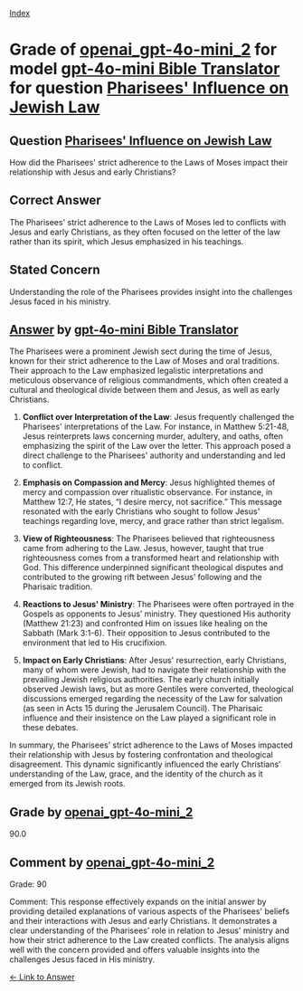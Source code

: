 
[Index](../../../../index.md)
# Grade of [openai_gpt-4o-mini_2](../../../grading_models/openai_gpt-4o-mini_2.md) for model [gpt-4o-mini Bible Translator](../../../answering_models/gpt-4o-mini_Bible_Translator.md) for question [Pharisees' Influence on Jewish Law](../../../questions/Pharisees__Influence_on_Jewish_Law.md)

## Question [Pharisees' Influence on Jewish Law](../../../questions/Pharisees__Influence_on_Jewish_Law.md)
How did the Pharisees' strict adherence to the Laws of Moses impact their relationship with Jesus and early Christians?

## Correct Answer
The Pharisees' strict adherence to the Laws of Moses led to conflicts with Jesus and early Christians, as they often focused on the letter of the law rather than its spirit, which Jesus emphasized in his teachings.

## Stated Concern
Understanding the role of the Pharisees provides insight into the challenges Jesus faced in his ministry.

## [Answer](../Pharisees__Influence_on_Jewish_Law.md) by [gpt-4o-mini Bible Translator](../../../answering_models/gpt-4o-mini_Bible_Translator.md)
The Pharisees were a prominent Jewish sect during the time of Jesus, known for their strict adherence to the Law of Moses and oral traditions. Their approach to the Law emphasized legalistic interpretations and meticulous observance of religious commandments, which often created a cultural and theological divide between them and Jesus, as well as early Christians.

1. **Conflict over Interpretation of the Law**: Jesus frequently challenged the Pharisees' interpretations of the Law. For instance, in Matthew 5:21-48, Jesus reinterprets laws concerning murder, adultery, and oaths, often emphasizing the spirit of the Law over the letter. This approach posed a direct challenge to the Pharisees' authority and understanding and led to conflict.

2. **Emphasis on Compassion and Mercy**: Jesus highlighted themes of mercy and compassion over ritualistic observance. For instance, in Matthew 12:7, He states, “I desire mercy, not sacrifice.” This message resonated with the early Christians who sought to follow Jesus’ teachings regarding love, mercy, and grace rather than strict legalism.

3. **View of Righteousness**: The Pharisees believed that righteousness came from adhering to the Law. Jesus, however, taught that true righteousness comes from a transformed heart and relationship with God. This difference underpinned significant theological disputes and contributed to the growing rift between Jesus’ following and the Pharisaic tradition.

4. **Reactions to Jesus' Ministry**: The Pharisees were often portrayed in the Gospels as opponents to Jesus’ ministry. They questioned His authority (Matthew 21:23) and confronted Him on issues like healing on the Sabbath (Mark 3:1-6). Their opposition to Jesus contributed to the environment that led to His crucifixion.

5. **Impact on Early Christians**: After Jesus' resurrection, early Christians, many of whom were Jewish, had to navigate their relationship with the prevailing Jewish religious authorities. The early church initially observed Jewish laws, but as more Gentiles were converted, theological discussions emerged regarding the necessity of the Law for salvation (as seen in Acts 15 during the Jerusalem Council). The Pharisaic influence and their insistence on the Law played a significant role in these debates.

In summary, the Pharisees’ strict adherence to the Laws of Moses impacted their relationship with Jesus by fostering confrontation and theological disagreement. This dynamic significantly influenced the early Christians’ understanding of the Law, grace, and the identity of the church as it emerged from its Jewish roots.

## Grade by [openai_gpt-4o-mini_2](../../../grading_models/openai_gpt-4o-mini_2.md)
90.0

## Comment by [openai_gpt-4o-mini_2](../../../grading_models/openai_gpt-4o-mini_2.md)
Grade: 90

Comment: This response effectively expands on the initial answer by providing detailed explanations of various aspects of the Pharisees' beliefs and their interactions with Jesus and early Christians. It demonstrates a clear understanding of the Pharisees' role in relation to Jesus' ministry and how their strict adherence to the Law created conflicts. The analysis aligns well with the concern provided and offers valuable insights into the challenges Jesus faced in His ministry.

[&lt;- Link to Answer](../Pharisees__Influence_on_Jewish_Law.md)
